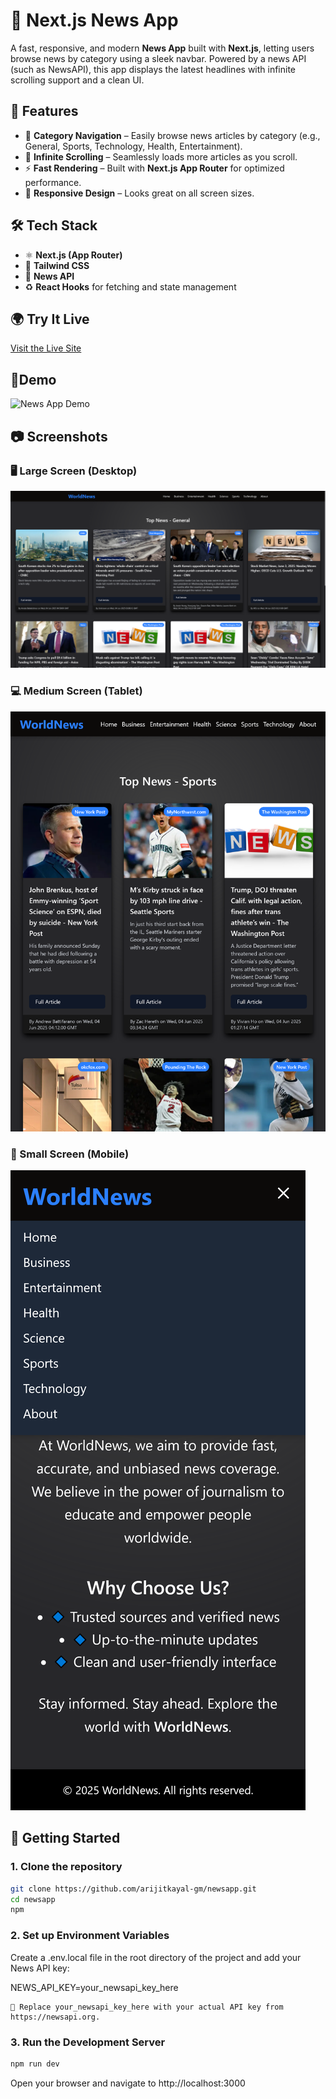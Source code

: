 # 📰 Next.js News App

A fast, responsive, and modern **News App** built with **Next.js**, letting users browse news by category using a sleek navbar. Powered by a news API (such as NewsAPI), this app displays the latest headlines with infinite scrolling support and a clean UI.

## 🌟 Features

- 🧭 **Category Navigation** – Easily browse news articles by category (e.g., General, Sports, Technology, Health, Entertainment).
- 🔄 **Infinite Scrolling** – Seamlessly loads more articles as you scroll.
- ⚡ **Fast Rendering** – Built with **Next.js App Router** for optimized performance.
- 📱 **Responsive Design** – Looks great on all screen sizes.

## 🛠 Tech Stack

- ⚛️ **Next.js (App Router)**
- 💅 **Tailwind CSS**
- 📰 **News API**
- ♻️ **React Hooks** for fetching and state management

## 🌍 Try It Live

 [Visit the Live Site](https://newsapp-nu-henna.vercel.app)

## 🔗Demo 

![News App Demo](./assets/news-demo.gif)

## 📷 Screenshots

### 🖥 Large Screen (Desktop)

![Desktop Screenshot](./assets/screenshot-desktop.png)

### 💻 Medium Screen (Tablet)

![Tablet Screenshot](./assets/screenshot-tablet.png)

### 📱 Small Screen (Mobile)

![Mobile Screenshot](./assets/screenshot-mobile.png)


## 🚀 Getting Started

### 1. Clone the repository

```bash
git clone https://github.com/arijitkayal-gm/newsapp.git
cd newsapp
npm 
```

### 2. Set up Environment Variables

Create a .env.local file in the root directory of the project and add your News API key:

NEWS_API_KEY=your_newsapi_key_here

    🔐 Replace your_newsapi_key_here with your actual API key from https://newsapi.org.

### 3. Run the Development Server

```bash
npm run dev
```

Open your browser and navigate to http://localhost:3000